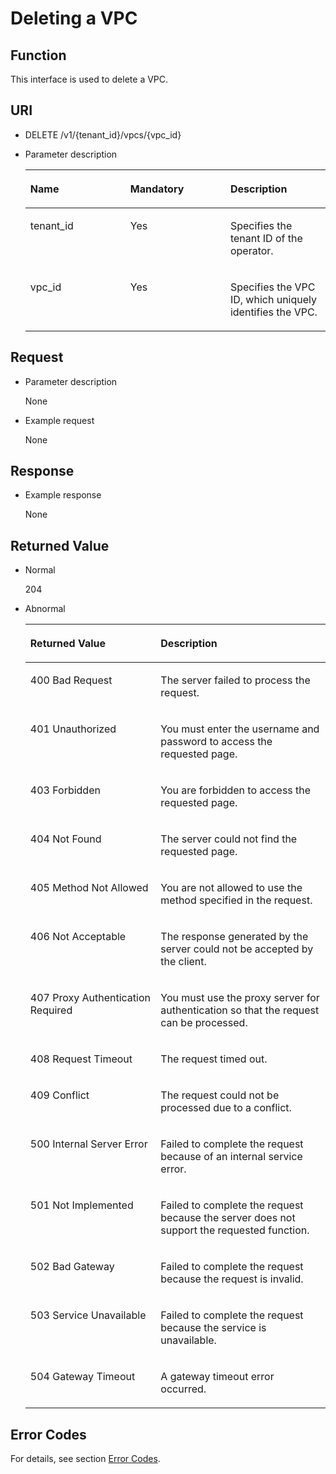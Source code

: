 # Deleting a VPC<a name="EN-US_TOPIC_0020090627"></a>

## Function<a name="section15422169"></a>

This interface is used to delete a VPC.

## URI<a name="section4581796"></a>

-   DELETE /v1/\{tenant\_id\}/vpcs/\{vpc\_id\}
-   Parameter description

    <a name="table47834478"></a><table><thead align="left"><tr id="row29612923"><th class="cellrowborder" valign="top" width="33.33333333333333%" id="mcps1.1.4.1.1"><p id="p49836563"><a name="p49836563"></a><a name="p49836563"></a>Name</p>
    </th>
    <th class="cellrowborder" valign="top" width="33.33333333333333%" id="mcps1.1.4.1.2"><p id="p10229816"><a name="p10229816"></a><a name="p10229816"></a>Mandatory</p>
    </th>
    <th class="cellrowborder" valign="top" width="33.33333333333333%" id="mcps1.1.4.1.3"><p id="p23308753"><a name="p23308753"></a><a name="p23308753"></a>Description</p>
    </th>
    </tr>
    </thead>
    <tbody><tr id="row8960839"><td class="cellrowborder" valign="top" width="33.33333333333333%" headers="mcps1.1.4.1.1 "><p id="p54739329"><a name="p54739329"></a><a name="p54739329"></a>tenant_id</p>
    </td>
    <td class="cellrowborder" valign="top" width="33.33333333333333%" headers="mcps1.1.4.1.2 "><p id="p4700647"><a name="p4700647"></a><a name="p4700647"></a>Yes</p>
    </td>
    <td class="cellrowborder" valign="top" width="33.33333333333333%" headers="mcps1.1.4.1.3 "><p id="p45208163"><a name="p45208163"></a><a name="p45208163"></a>Specifies the tenant ID of the operator.</p>
    </td>
    </tr>
    <tr id="row4220283"><td class="cellrowborder" valign="top" width="33.33333333333333%" headers="mcps1.1.4.1.1 "><p id="p6298672"><a name="p6298672"></a><a name="p6298672"></a>vpc_id</p>
    </td>
    <td class="cellrowborder" valign="top" width="33.33333333333333%" headers="mcps1.1.4.1.2 "><p id="p40430446"><a name="p40430446"></a><a name="p40430446"></a>Yes</p>
    </td>
    <td class="cellrowborder" valign="top" width="33.33333333333333%" headers="mcps1.1.4.1.3 "><p id="p53640668"><a name="p53640668"></a><a name="p53640668"></a>Specifies the VPC ID, which uniquely identifies the VPC.</p>
    </td>
    </tr>
    </tbody>
    </table>


## Request<a name="section41236172"></a>

-   Parameter description

    None

-   Example request

    None


## Response<a name="section35581233"></a>

-   Example response

    None


## Returned Value<a name="section51795644"></a>

-   Normal

    204

-   Abnormal

    <a name="table3859260195140"></a><table><thead align="left"><tr id="row3885338495140"><th class="cellrowborder" valign="top" width="43.419999999999995%" id="mcps1.1.3.1.1"><p id="p6011637695140"><a name="p6011637695140"></a><a name="p6011637695140"></a>Returned Value</p>
    </th>
    <th class="cellrowborder" valign="top" width="56.58%" id="mcps1.1.3.1.2"><p id="p3758829795140"><a name="p3758829795140"></a><a name="p3758829795140"></a>Description</p>
    </th>
    </tr>
    </thead>
    <tbody><tr id="row2475321895140"><td class="cellrowborder" valign="top" width="43.419999999999995%" headers="mcps1.1.3.1.1 "><p id="p5885367695140"><a name="p5885367695140"></a><a name="p5885367695140"></a>400 Bad Request</p>
    </td>
    <td class="cellrowborder" valign="top" width="56.58%" headers="mcps1.1.3.1.2 "><p id="p241847995140"><a name="p241847995140"></a><a name="p241847995140"></a>The server failed to process the request.</p>
    </td>
    </tr>
    <tr id="row2176631395140"><td class="cellrowborder" valign="top" width="43.419999999999995%" headers="mcps1.1.3.1.1 "><p id="p1824089995140"><a name="p1824089995140"></a><a name="p1824089995140"></a>401 Unauthorized</p>
    </td>
    <td class="cellrowborder" valign="top" width="56.58%" headers="mcps1.1.3.1.2 "><p id="p111783395140"><a name="p111783395140"></a><a name="p111783395140"></a>You must enter the username and password to access the requested page.</p>
    </td>
    </tr>
    <tr id="row1006050595140"><td class="cellrowborder" valign="top" width="43.419999999999995%" headers="mcps1.1.3.1.1 "><p id="p959457395140"><a name="p959457395140"></a><a name="p959457395140"></a>403 Forbidden</p>
    </td>
    <td class="cellrowborder" valign="top" width="56.58%" headers="mcps1.1.3.1.2 "><p id="p3896297895140"><a name="p3896297895140"></a><a name="p3896297895140"></a>You are forbidden to access the requested page.</p>
    </td>
    </tr>
    <tr id="row1512248895140"><td class="cellrowborder" valign="top" width="43.419999999999995%" headers="mcps1.1.3.1.1 "><p id="p1696204995140"><a name="p1696204995140"></a><a name="p1696204995140"></a>404 Not Found</p>
    </td>
    <td class="cellrowborder" valign="top" width="56.58%" headers="mcps1.1.3.1.2 "><p id="p3174873495140"><a name="p3174873495140"></a><a name="p3174873495140"></a>The server could not find the requested page.</p>
    </td>
    </tr>
    <tr id="row1730315695140"><td class="cellrowborder" valign="top" width="43.419999999999995%" headers="mcps1.1.3.1.1 "><p id="p5937839595140"><a name="p5937839595140"></a><a name="p5937839595140"></a>405 Method Not Allowed</p>
    </td>
    <td class="cellrowborder" valign="top" width="56.58%" headers="mcps1.1.3.1.2 "><p id="p4492068295140"><a name="p4492068295140"></a><a name="p4492068295140"></a>You are not allowed to use the method specified in the request.</p>
    </td>
    </tr>
    <tr id="row163296195140"><td class="cellrowborder" valign="top" width="43.419999999999995%" headers="mcps1.1.3.1.1 "><p id="p6516099295140"><a name="p6516099295140"></a><a name="p6516099295140"></a>406 Not Acceptable</p>
    </td>
    <td class="cellrowborder" valign="top" width="56.58%" headers="mcps1.1.3.1.2 "><p id="p4354898895140"><a name="p4354898895140"></a><a name="p4354898895140"></a>The response generated by the server could not be accepted by the client.</p>
    </td>
    </tr>
    <tr id="row5639657295140"><td class="cellrowborder" valign="top" width="43.419999999999995%" headers="mcps1.1.3.1.1 "><p id="p471958195140"><a name="p471958195140"></a><a name="p471958195140"></a>407 Proxy Authentication Required</p>
    </td>
    <td class="cellrowborder" valign="top" width="56.58%" headers="mcps1.1.3.1.2 "><p id="p4674177595140"><a name="p4674177595140"></a><a name="p4674177595140"></a>You must use the proxy server for authentication so that the request can be processed.</p>
    </td>
    </tr>
    <tr id="row1802279395140"><td class="cellrowborder" valign="top" width="43.419999999999995%" headers="mcps1.1.3.1.1 "><p id="p5056016795140"><a name="p5056016795140"></a><a name="p5056016795140"></a>408 Request Timeout</p>
    </td>
    <td class="cellrowborder" valign="top" width="56.58%" headers="mcps1.1.3.1.2 "><p id="p173287395140"><a name="p173287395140"></a><a name="p173287395140"></a>The request timed out.</p>
    </td>
    </tr>
    <tr id="row1559586495140"><td class="cellrowborder" valign="top" width="43.419999999999995%" headers="mcps1.1.3.1.1 "><p id="p5530543595140"><a name="p5530543595140"></a><a name="p5530543595140"></a>409 Conflict</p>
    </td>
    <td class="cellrowborder" valign="top" width="56.58%" headers="mcps1.1.3.1.2 "><p id="p5055528895140"><a name="p5055528895140"></a><a name="p5055528895140"></a>The request could not be processed due to a conflict.</p>
    </td>
    </tr>
    <tr id="row5234441195140"><td class="cellrowborder" valign="top" width="43.419999999999995%" headers="mcps1.1.3.1.1 "><p id="p1203887995140"><a name="p1203887995140"></a><a name="p1203887995140"></a>500 Internal Server Error</p>
    </td>
    <td class="cellrowborder" valign="top" width="56.58%" headers="mcps1.1.3.1.2 "><p id="p3562513695140"><a name="p3562513695140"></a><a name="p3562513695140"></a>Failed to complete the request because of an internal service error.</p>
    </td>
    </tr>
    <tr id="row5219076895140"><td class="cellrowborder" valign="top" width="43.419999999999995%" headers="mcps1.1.3.1.1 "><p id="p6670268695140"><a name="p6670268695140"></a><a name="p6670268695140"></a>501 Not Implemented</p>
    </td>
    <td class="cellrowborder" valign="top" width="56.58%" headers="mcps1.1.3.1.2 "><p id="p3420852595140"><a name="p3420852595140"></a><a name="p3420852595140"></a>Failed to complete the request because the server does not support the requested function.</p>
    </td>
    </tr>
    <tr id="row3944127795140"><td class="cellrowborder" valign="top" width="43.419999999999995%" headers="mcps1.1.3.1.1 "><p id="p4062683195140"><a name="p4062683195140"></a><a name="p4062683195140"></a>502 Bad Gateway</p>
    </td>
    <td class="cellrowborder" valign="top" width="56.58%" headers="mcps1.1.3.1.2 "><p id="p243903095140"><a name="p243903095140"></a><a name="p243903095140"></a>Failed to complete the request because the request is invalid.</p>
    </td>
    </tr>
    <tr id="row2195127795140"><td class="cellrowborder" valign="top" width="43.419999999999995%" headers="mcps1.1.3.1.1 "><p id="p3322302295140"><a name="p3322302295140"></a><a name="p3322302295140"></a>503 Service Unavailable</p>
    </td>
    <td class="cellrowborder" valign="top" width="56.58%" headers="mcps1.1.3.1.2 "><p id="p671026395140"><a name="p671026395140"></a><a name="p671026395140"></a>Failed to complete the request because the service is unavailable.</p>
    </td>
    </tr>
    <tr id="row6039237595140"><td class="cellrowborder" valign="top" width="43.419999999999995%" headers="mcps1.1.3.1.1 "><p id="p5994419295140"><a name="p5994419295140"></a><a name="p5994419295140"></a>504 Gateway Timeout</p>
    </td>
    <td class="cellrowborder" valign="top" width="56.58%" headers="mcps1.1.3.1.2 "><p id="p2364138295140"><a name="p2364138295140"></a><a name="p2364138295140"></a>A gateway timeout error occurred.</p>
    </td>
    </tr>
    </tbody>
    </table>


## Error Codes<a name="section85821649202813"></a>

For details, see section  [Error Codes](error-codes-27.md).

